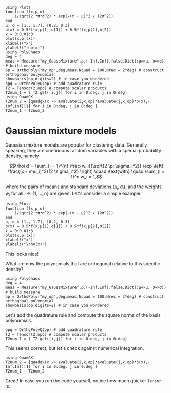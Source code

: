 ```@setup mysetup
using Plots
function f(x,μ,σ)
    1/sqrt(2 *π*σ^2) * exp(-(x - μ)^2 / (2σ^2))
end
μ, σ = [1., 1.7], [0.2, 0.3]
ρ(x) = 0.5*f(x,μ[1],σ[1]) + 0.5*f(x,μ[2],σ[2])
x = 0:0.01:3
plot(x,ρ.(x))
xlabel!("x")
ylabel!("rho(x)")
using PolyChaos
deg = 4
meas = Measure("my_GaussMixture",ρ,(-Inf,Inf),false,Dict(:μ=>μ, σ=>σ)) # build measure
op = OrthoPoly("my_op",deg,meas;Nquad = 100,Nrec = 2*deg) # construct orthogonal polynomial
showbasis(op,digits=2) # in case you wondered
opq = OrthoPolyQ(op) # add quadrature rule
T2 = Tensor(2,opq) # compute scalar products
T2num_1 = [ T2.get([i,j]) for i in 0:deg, j in 0:deg]
using QuadGK
T2num_2 = [quadgk(x -> evaluate(i,x,op)*evaluate(j,x,op)*ρ(x),-Inf,Inf)[1] for i in 0:deg, j in 0:deg ]
T2num_1 - T2num_2
```

# Gaussian mixture models
Gaussian mixture models are popular for clustering data.
Generally speaking, they are continuous random variables with a special probability density, namely
```math
\rho(x) = \sum_{i = 1}^{n} \frac{w_i}{\sqrt{2 \pi \sigma_i^2}} \exp \left( \frac{(x - \mu_i)^2}{2 \sigma_i^2} \right) \quad \text{with} \quad \sum_{i = 1}^n w_i = 1,
```
where the pairs of means and standard deviations $(\mu_i, \sigma_i)$, and the weights $w_i$ for all $i \in \{ 1, \dots, n \}$ are given.
Let's consider a simple example.


```@example mysetup
using Plots
function f(x,μ,σ)
    1/sqrt(2 *π*σ^2) * exp(-(x - μ)^2 / (2σ^2))
end
μ, σ = [1., 1.7], [0.2, 0.3]
ρ(x) = 0.5*f(x,μ[1],σ[1]) + 0.5*f(x,μ[2],σ[2])
x = 0:0.01:3
plot(x,ρ.(x))
xlabel!("x")
ylabel!("\rho(x)")
```

This looks nice!

What are now the polynomials that are orthogonal relative to this specific density?


```@example mysetup
using PolyChaos
deg = 4
meas = Measure("my_GaussMixture",ρ,(-Inf,Inf),false,Dict(:μ=>μ, σ=>σ)) # build measure
op = OrthoPoly("my_op",deg,meas;Nquad = 100,Nrec = 2*deg) # construct orthogonal polynomial
showbasis(op,digits=2) # in case you wondered
```

Let's add the quadrature rule and compute the square norms of the basis polynomials.


```@example mysetup
opq = OrthoPolyQ(op) # add quadrature rule
T2 = Tensor(2,opq) # compute scalar products
T2num_1 = [ T2.get([i,j]) for i in 0:deg, j in 0:deg]
```

This seems correct, but let's check against numerical integration.


```@example mysetup
using QuadGK
T2num_2 = [quadgk(x -> evaluate(i,x,op)*evaluate(j,x,op)*ρ(x),-Inf,Inf)[1] for i in 0:deg, j in 0:deg ]
T2num_1 - T2num_2
```

Great!
In case you run the code yourself, notice how much quicker `Tensor` is.
